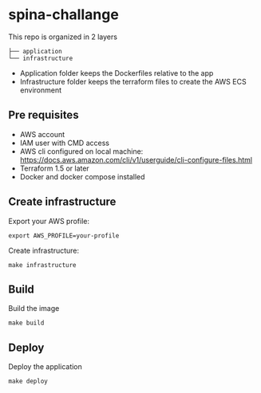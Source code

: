 # spina-challange

This repo is organized in 2 layers

```
├── application    
└── infrastructure
 ```

 * Application folder keeps the Dockerfiles relative to the app
 * Infrastructure folder keeps the terraform files to create the AWS ECS environment

## Pre requisites

* AWS account
* IAM user with CMD access
* AWS cli configured on local machine: https://docs.aws.amazon.com/cli/v1/userguide/cli-configure-files.html
* Terraform 1.5 or later
* Docker and docker compose installed

## Create infrastructure

Export your AWS profile:

```
export AWS_PROFILE=your-profile
```

Create infrastructure:
```
make infrastructure
```

## Build

Build the image
```
make build
```

## Deploy

Deploy the application
```
make deploy
```